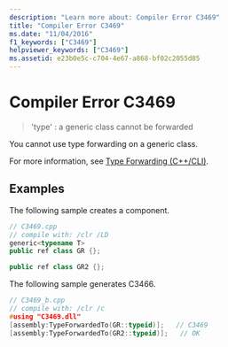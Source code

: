 ```yaml
---
description: "Learn more about: Compiler Error C3469"
title: "Compiler Error C3469"
ms.date: "11/04/2016"
f1_keywords: ["C3469"]
helpviewer_keywords: ["C3469"]
ms.assetid: e23b0e5c-c704-4e67-a868-bf02c2055d85
---
```

# Compiler Error C3469

> 'type' : a generic class cannot be forwarded

You cannot use type forwarding on a generic class.

For more information, see [Type Forwarding (C++/CLI)](../../extensions/type-forwarding-cpp-cli.md).

## Examples

The following sample creates a component.

```cpp
// C3469.cpp
// compile with: /clr /LD
generic<typename T>
public ref class GR {};

public ref class GR2 {};
```

The following sample generates C3466.

```cpp
// C3469_b.cpp
// compile with: /clr /c
#using "C3469.dll"
[assembly:TypeForwardedTo(GR::typeid)];   // C3469
[assembly:TypeForwardedTo(GR2::typeid)];   // OK
```

